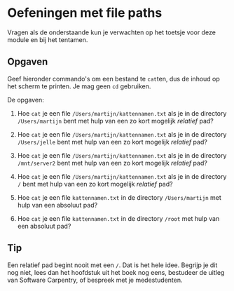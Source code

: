 # Oefeningen met file paths

Vragen als de onderstaande kun je verwachten op het toetsje voor deze module en bij het tentamen.

## Opgaven

Geef hieronder commando's om een bestand te `cat`ten, dus de inhoud op het scherm te printen. Je mag geen `cd` gebruiken.

De opgaven:

1. Hoe `cat` je een file `/Users/martijn/kattennamen.txt` als je in de directory `/Users/martijn` bent met hulp van een zo kort mogelijk *relatief* pad?

1. Hoe `cat` je een file `/Users/martijn/kattennamen.txt` als je in de directory `/Users/jelle` bent met hulp van een zo kort mogelijk *relatief* pad?

1. Hoe `cat` je een file `/Users/martijn/kattennamen.txt` als je in de directory `/mnt/server2` bent met hulp van een zo kort mogelijk *relatief* pad?

1. Hoe `cat` je een file `/Users/martijn/kattennamen.txt` als je in de directory `/` bent met hulp van een zo kort mogelijk *relatief* pad?

1. Hoe `cat` je een file `kattennamen.txt` in de directory `/Users/martijn` met hulp van een absoluut pad?

1. Hoe `cat` je een file `kattennamen.txt` in de directory `/root` met hulp van een absoluut pad?

## Tip

Een relatief pad begint nooit met een `/`. Dat is het hele idee. Begrijp je dit nog niet, lees dan het hoofdstuk uit het boek nog eens, bestudeer de uitleg van Software Carpentry, of bespreek met je medestudenten.
